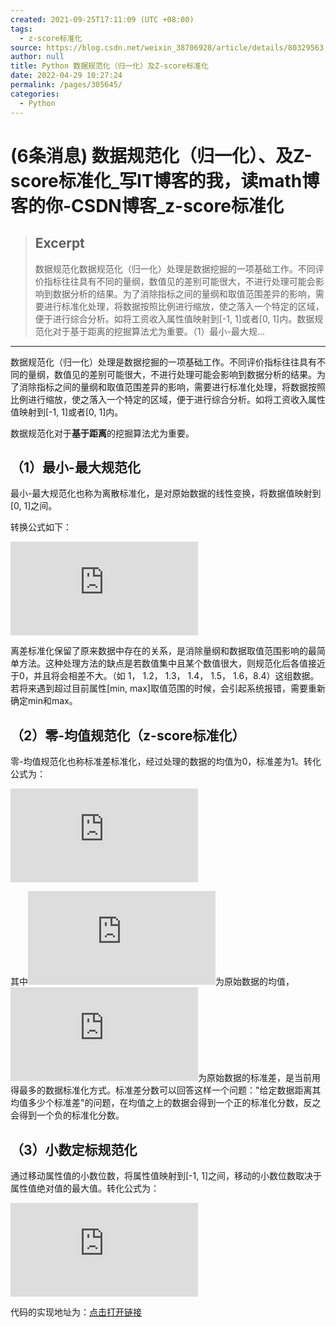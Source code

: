 ```yaml
---
created: 2021-09-25T17:11:09 (UTC +08:00)
tags: 
  - z-score标准化
source: https://blog.csdn.net/weixin_38706928/article/details/80329563
author: null
title: Python 数据规范化（归一化）及Z-score标准化
date: 2022-04-29 10:27:24
permalink: /pages/305645/
categories: 
  - Python
---
```


# (6条消息) 数据规范化（归一化）、及Z-score标准化_写IT博客的我，读math博客的你-CSDN博客_z-score标准化

> ## Excerpt
> 数据规范化数据规范化（归一化）处理是数据挖掘的一项基础工作。不同评价指标往往具有不同的量纲，数值见的差别可能很大，不进行处理可能会影响到数据分析的结果。为了消除指标之间的量纲和取值范围差异的影响，需要进行标准化处理，将数据按照比例进行缩放，使之落入一个特定的区域，便于进行综合分析。如将工资收入属性值映射到[-1, 1]或者[0, 1]内。数据规范化对于基于距离的挖掘算法尤为重要。（1）最小-最大规...

---
数据规范化（归一化）处理是数据挖掘的一项基础工作。不同评价指标往往具有不同的量纲，数值见的差别可能很大，不进行处理可能会影响到数据分析的结果。为了消除指标之间的量纲和取值范围差异的影响，需要进行标准化处理，将数据按照比例进行缩放，使之落入一个特定的区域，便于进行综合分析。如将工资收入属性值映射到\[-1, 1\]或者\[0, 1\]内。

数据规范化对于**基于距离**的挖掘算法尤为重要。

## （1）最小-最大规范化

最小-最大规范化也称为离散标准化，是对原始数据的线性变换，将数据值映射到\[0, 1\]之间。

转换公式如下：

![](http://latex.codecogs.com/gif.latex?x%5E%7B*%7D%20%3D%20%5Cfrac%7Bx-min%7D%7Bmax-min%7D)  

离差标准化保留了原来数据中存在的关系，是消除量纲和数据取值范围影响的最简单方法。这种处理方法的缺点是若数值集中且某个数值很大，则规范化后各值接近于0，并且将会相差不大。（如 1， 1.2， 1.3， 1.4， 1.5， 1.6，8.4）这组数据。若将来遇到超过目前属性\[min, max\]取值范围的时候，会引起系统报错，需要重新确定min和max。

## （2）零-均值规范化（z-score标准化）

零-均值规范化也称标准差标准化，经过处理的数据的均值为0，标准差为1。转化公式为：

![](http://latex.codecogs.com/gif.latex?x%5E%7B*%7D%20%3D%20%5Cfrac%7Bx-%5Cbar%7Bx%7D%7D%7B%5Csigma%20%7D)  

其中![](http://latex.codecogs.com/gif.latex?%5Cbar%7Bx%7D)为原始数据的均值，![](http://latex.codecogs.com/gif.latex?%5Csigma)为原始数据的标准差，是当前用得最多的数据标准化方式。标准差分数可以回答这样一个问题："给定数据距离其均值多少个标准差"的问题，在均值之上的数据会得到一个正的标准化分数，反之会得到一个负的标准化分数。

## （3）小数定标规范化

通过移动属性值的小数位数，将属性值映射到\[-1, 1\]之间，移动的小数位数取决于属性值绝对值的最大值。转化公式为：

![](http://latex.codecogs.com/gif.latex?x%5E%7B*%7D%20%3D%20%5Cfrac%7Bx%7D%7B10%5E%7Bk%7D%7D)  

代码的实现地址为：[点击打开链接](https://github.com/ShaingSaying/working)

